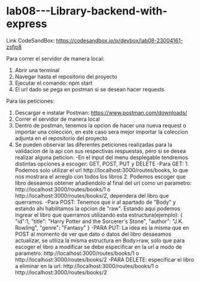 # lab08---Library-backend-with-express
Link CodeSandBox: https://codesandbox.io/p/devbox/lab08-23004161-zsfjp8

Para correr el servidor de manera local:
1. Abrir una terminal
2. Navegar hasta el repositorio del proyecto
3. Ejecutar el comando: npm start
4. El url dado se pega en postman si se desean hacer requests.

Para las peticiones:
1. Descargar e instalar Postman: https://www.postman.com/downloads/
2. Correr el servidor de manera local
3. Dentro de postman, tenemos la opcion de hacer una nueva request o importar una coleccion, en este caso sera mejor importar la coleccion adjunta en el repositorio del proyecto
4. Se pueden observar las diferentes peticiones realizadas para la validacion de la api con sus respectivas respuestas, pero si se desea realizar alguna peticion:
    -En el input del menu desplegable tendremos distintas opciones a escoger: GET, POST, PUT y DELETE
    -Para GET: 1. Podemos solo utilizar el url http://localhost:3000/routes/books, lo que nos mostrara el arreglo con todos los libros
               2. Podemos escoger que libro deseamos obtener añadiendolo al final del url como un parametro: http://localhost:3000/routes/books/1 o http://localhost:3000/routes/books/2, dependera del libro que querramos.
    -Para POST: Tenemos que ir al apartado de "Body" y estando ahi habilitamos la opcion de "raw". Estando aqui podemos ingrear el libro que querramos utilizando esta estructura(ejemplo):
            {
                "id":1,
            "title": "Harry Potter and the Sorcerer's Stone",
            "author": "J.K. Rowling",
            "genre": "Fantasy"
            }
    -PARA PUT: La idea es la misma que en POST al momento de ver que dato o datos del libro desaeamos actualizar, se utiliza la misma estructura en Body>raw, solo que para escoger el libro a modificar se debe especificar en la url a modo de parametro: http://localhost:3000/routes/books/1 o http://localhost:3000/routes/books/2
    -PARA DELETE: especificar el libro a eliminar en la url: http://localhost:3000/routes/books/1 o http://localhost:3000/routes/books/2
